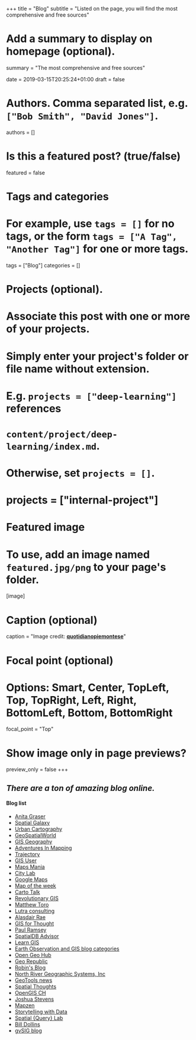 +++
title = "Blog"
subtitle = "Listed on the page, you will find the most comprehensive and free sources"

# Add a summary to display on homepage (optional).
summary = "The most comprehensive and free sources"

date = 2019-03-15T20:25:24+01:00
draft = false

# Authors. Comma separated list, e.g. `["Bob Smith", "David Jones"]`.
authors = []

# Is this a featured post? (true/false)
featured = false

# Tags and categories
# For example, use `tags = []` for no tags, or the form `tags = ["A Tag", "Another Tag"]` for one or more tags.
tags = ["Blog"]
categories = []

# Projects (optional).
#   Associate this post with one or more of your projects.
#   Simply enter your project's folder or file name without extension.
#   E.g. `projects = ["deep-learning"]` references
#   `content/project/deep-learning/index.md`.
#   Otherwise, set `projects = []`.
# projects = ["internal-project"]

# Featured image
# To use, add an image named `featured.jpg/png` to your page's folder.
[image]
  # Caption (optional)
  caption = "Image credit: [**quotidianopiemontese**](http://web.quotidianopiemontese.it/dallaredazione/2015/10/30/i-blog-di-qp-si-rinnovano/)"

  # Focal point (optional)
  # Options: Smart, Center, TopLeft, Top, TopRight, Left, Right, BottomLeft, Bottom, BottomRight
  focal_point = "Top"

  # Show image only in page previews?
  preview_only = false
+++

## _There are a ton of amazing blog online._



#### Blog list

- [Anita Graser](https://anitagraser.com/)
- [Spatial Galaxy](http://spatialgalaxy.net/)
- [Urban Cartography](https://www.spur.org/publications/urbanist-article/2014-11-11/urban-cartography)
- [GeoSpatialWorld](https://www.geospatialworld.net/blogs/?utm_source=top-menu-moved-bottom)
- [GIS Geography](https://gisgeography.com/category/maps-cartography/)
- [Adventures In Mapping](https://adventuresinmapping.com/)
- [Trajectory](http://trajectorymagazine.com/tag/gis/)
- [GIS User](http://blog.gisuser.com/)
- [Maps Mania](http://scrubbrush-maprap.blogspot.com/)
- [City Lab](https://www.citylab.com/posts/maps/)
- [Google Maps](https://www.blog.google/products/maps/)
- [Map of the week](https://mapoftheweek.blogspot.com/)
- [Carto Talk](http://www.cartotalk.com/)
- [Revolutionary GIS](https://revolutionarygis.wordpress.com/)
- [Matthew Toro](https://matthewtoro.com/blog/)
- [Lutra consulting](https://www.lutraconsulting.co.uk/blog/)
- [Alasdair Rae](http://www.statsmapsnpix.com/)
- [GIS for Thought](https://gisforthought.com/)
- [Paul Ramsey](http://blog.cleverelephant.ca/writings)
- [SpatialDB Advisor](http://spatialdbadvisor.com/)
- [Learn GIS](http://learngis.uk/)
- [Earth Observation and GIS blog categories](http://gis.acgeospatial.co.uk/)
- [Open Geo Hub](https://opengeohub.org/)
- [Geo Republic](https://georepublic.info/en/blog/)
- [Robin's Blog](http://blog.rtwilson.com/category/academic/gis/)
- [North River Geographic Systems, Inc](https://www.northrivergeographic.com/blog)
- [GeoTools news](http://geotoolsnews.blogspot.com/)
- [Spatial Thoughts](https://spatialthoughts.com/blog/)
- [OpenGIS CH](https://new.opengis.ch/blog/)
- [Joshua Stevens](http://www.joshuastevens.net/blog/)
- [Mapzen](https://www.mapzen.com/blog/)
- [Storytelling with Data](http://www.storytellingwithdata.com/)
- [Spatial {Query} Lab](http://spatialquerylab.com/news/)
- [Bill Dollins](http://blog.geomusings.com/author/billdollins/)
- [gvSIG blog](https://blog.gvsig.org/)
